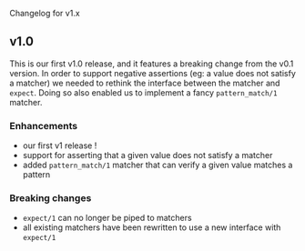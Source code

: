 Changelog for v1.x

## v1.0

This is our first v1.0 release, and it features a breaking change from the v0.1 version.
In order to support negative assertions (eg: a value does not satisfy a matcher) we needed
to rethink the interface between the matcher and `expect`. Doing so also enabled us to implement
a fancy `pattern_match/1` matcher.

### Enhancements

* our first v1 release !
* support for asserting that a given value does not satisfy a matcher
* added `pattern_match/1` matcher that can verify a given value matches a pattern

### Breaking changes

* `expect/1` can no longer be piped to matchers
* all existing matchers have been rewritten to use a new interface with `expect/1`
